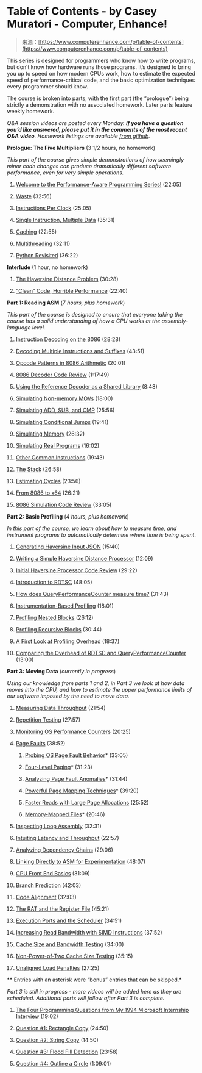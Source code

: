 <!--yml
category: 未分类
date: 2024-05-27 14:56:45
-->

# Table of Contents - by Casey Muratori - Computer, Enhance!

> 来源：[https://www.computerenhance.com/p/table-of-contents](https://www.computerenhance.com/p/table-of-contents)

This series is designed for programmers who know how to write programs, but don’t know how hardware runs those programs. It’s designed to bring you up to speed on how modern CPUs work, how to estimate the expected speed of performance-critical code, and the basic optimization techniques every programmer should know.

The course is broken into parts, with the first part (the “prologue”) being strictly a demonstration with no associated homework. Later parts feature weekly homework.

*Q&A session videos are posted every Monday. **If you have a question you’d like answered, please put it in the comments of the most recent Q&A video**. Homework listings are available [from github](https://github.com/cmuratori/computer_enhance).*

**Prologue: The Five Multipliers** (3 1/2 hours, no homework)

*This part of the course gives simple demonstrations of how seemingly minor code changes can produce dramatically different software performance, even for very simple operations.*

1.  [Welcome to the Performance-Aware Programming Series!](https://www.computerenhance.com/p/welcome-to-the-performance-aware) (22:05)

2.  [Waste](https://www.computerenhance.com/p/waste) (32:56)

3.  [Instructions Per Clock](https://www.computerenhance.com/p/instructions-per-clock) (25:05)

4.  [Single Instruction, Multiple Data](https://www.computerenhance.com/p/single-instruction-multiple-data) (35:31)

5.  [Caching](https://www.computerenhance.com/p/caching) (22:55)

6.  [Multithreading](https://www.computerenhance.com/p/multithreading) (32:11)

7.  [Python Revisited](https://www.computerenhance.com/p/python-revisited) (36:22)

**Interlude** (1 hour, no homework)

1.  [The Haversine Distance Problem](https://www.computerenhance.com/p/the-haversine-distance-problem) (30:28)

2.  [“Clean” Code, Horrible Performance](https://www.computerenhance.com/p/clean-code-horrible-performance) (22:40)

**Part 1: Reading ASM** (*7 hours, plus homework*)

*This part of the course is designed to ensure that everyone taking the course has a solid understanding of how a CPU works at the assembly-language level.*

1.  [Instruction Decoding on the 8086](https://www.computerenhance.com/p/instruction-decoding-on-the-8086) (28:28)

2.  [Decoding Multiple Instructions and Suffixes](https://www.computerenhance.com/p/decoding-multiple-instructions-and) (43:51)

3.  [Opcode Patterns in 8086 Arithmetic](https://www.computerenhance.com/p/opcode-patterns-in-8086-arithmetic) (20:01)

4.  [8086 Decoder Code Review](https://www.computerenhance.com/p/8086-decoder-code-review) (1:17:49)

5.  [Using the Reference Decoder as a Shared Library](https://www.computerenhance.com/p/using-the-reference-decoder-as-a) (8:48)

6.  [Simulating Non-memory MOVs](https://www.computerenhance.com/p/simulating-non-memory-movs) (18:00)

7.  [Simulating ADD, SUB, and CMP](https://www.computerenhance.com/p/simulating-add-jmp-and-cmp) (25:56)

8.  [Simulating Conditional Jumps](https://www.computerenhance.com/p/simulating-conditional-jumps) (19:41)

9.  [Simulating Memory](https://www.computerenhance.com/p/simulating-memory) (26:32)

10.  [Simulating Real Programs](https://www.computerenhance.com/p/simulating-real-programs) (16:02)

11.  [Other Common Instructions](https://www.computerenhance.com/p/other-common-instructions) (19:43)

12.  [The Stack](https://www.computerenhance.com/p/the-stack) (26:58)

13.  [Estimating Cycles](https://www.computerenhance.com/p/estimating-cycles) (23:56)

14.  [From 8086 to x64](https://www.computerenhance.com/p/from-8086-to-x64) (26:21)

15.  [8086 Simulation Code Review](https://www.computerenhance.com/p/8086-simulation-code-review) (33:05)

**Part 2: Basic Profiling** (*4 hours, plus homework*)

*In this part of the course, we learn about how to measure time, and instrument programs to automatically determine where time is being spent.*

1.  [Generating Haversine Input JSON](https://www.computerenhance.com/p/generating-haversine-input-json) (15:40)

2.  [Writing a Simple Haversine Distance Processor](https://www.computerenhance.com/p/writing-a-simple-haversine-distance) (12:09)

3.  [Initial Haversine Processor Code Review](https://www.computerenhance.com/p/initial-haversine-processor-code) (29:22)

4.  [Introduction to RDTSC](https://www.computerenhance.com/p/introduction-to-rdtsc) (48:05)

5.  [How does QueryPerformanceCounter measure time?](https://www.computerenhance.com/p/how-does-queryperformancecounter) (31:43)

6.  [Instrumentation-Based Profiling](https://www.computerenhance.com/p/instrumentation-based-profiling) (18:01)

7.  [Profiling Nested Blocks](https://www.computerenhance.com/p/profiling-nested-blocks) (26:12)

8.  [Profiling Recursive Blocks](https://www.computerenhance.com/p/profiling-recursive-blocks) (30:44)

9.  [A First Look at Profiling Overhead](https://www.computerenhance.com/p/a-first-look-at-profiling-overhead) (18:37)

10.  [Comparing the Overhead of RDTSC and QueryPerformanceCounter](https://www.computerenhance.com/p/comparing-the-overhead-of-rdtsc-and) (13:00)

**Part 3: Moving Data** (*currently in progress*)

*Using our knowledge from parts 1 and 2, in Part 3 we look at how data moves into the CPU, and how to estimate the upper performance limits of our software imposed by the need to move data.*

1.  [Measuring Data Throughput](https://www.computerenhance.com/p/measuring-data-throughput) (21:54)

2.  [Repetition Testing](https://www.computerenhance.com/p/repetition-testing) (27:57)

3.  [Monitoring OS Performance Counters](https://www.computerenhance.com/p/monitoring-os-performance-counters) (20:25)

4.  [Page Faults](https://www.computerenhance.com/p/page-faults) (38:52)

    1.  [Probing OS Page Fault Behavior](https://www.computerenhance.com/p/probing-os-page-fault-behavior)* (33:05)

    2.  [Four-Level Paging](https://www.computerenhance.com/p/four-level-paging)* (31:23)

    3.  [Analyzing Page Fault Anomalies](https://www.computerenhance.com/p/analyzing-page-fault-anomalies)* (31:44)

    4.  [Powerful Page Mapping Techniques](https://www.computerenhance.com/p/powerful-page-mapping-techniques)* (39:20)

    5.  [Faster Reads with Large Page Allocations](https://www.computerenhance.com/p/faster-reads-with-large-page-allocations) (25:52)

    6.  [Memory-Mapped Files](https://www.computerenhance.com/p/memory-mapped-files)* (20:46)

5.  [Inspecting Loop Assembly](https://www.computerenhance.com/p/inspecting-loop-assembly) (32:31)

6.  [Intuiting Latency and Throughput](https://www.computerenhance.com/p/intuiting-latency-and-throughput) (22:57)

7.  [Analyzing Dependency Chains](https://www.computerenhance.com/p/analyzing-dependency-chains) (29:06)

8.  [Linking Directly to ASM for Experimentation](https://www.computerenhance.com/p/linking-directly-to-asm-for-experimentation) (48:07)

9.  [CPU Front End Basics](https://www.computerenhance.com/p/cpu-front-end-basics) (31:09)

10.  [Branch Prediction](https://www.computerenhance.com/p/branch-prediction) (42:03)

11.  [Code Alignment](https://www.computerenhance.com/p/code-alignment) (32:03)

12.  [The RAT and the Register File](https://www.computerenhance.com/p/the-rat-and-the-register-file) (45:21)

13.  [Execution Ports and the Scheduler](https://www.computerenhance.com/p/execution-ports-and-the-scheduler) (34:51)

14.  [Increasing Read Bandwidth with SIMD Instructions](https://www.computerenhance.com/p/increasing-read-bandwidth-with-simd) (37:52)

15.  [Cache Size and Bandwidth Testing](https://www.computerenhance.com/p/cache-size-and-bandwidth-testing) (34:00)

16.  [Non-Power-of-Two Cache Size Testing](https://www.computerenhance.com/p/non-power-of-two-cache-size-testing) (35:15)

17.  [Unaligned Load Penalties](https://www.computerenhance.com/p/unaligned-load-penalties) (27:25)

** Entries with an asterisk were “bonus” entries that can be skipped.*

*Part 3 is still in progress - more videos will be added here as they are scheduled. Additional parts will follow after Part 3 is complete.*

1.  [The Four Programming Questions from My 1994 Microsoft Internship Interview](https://www.computerenhance.com/p/the-four-programming-questions-from) (19:02)

2.  [Question #1: Rectangle Copy](https://www.computerenhance.com/p/microsoft-intern-interview-question) (24:50)

3.  [Question #2: String Copy](https://www.computerenhance.com/p/microsoft-intern-interview-question-ab7) (14:50)

4.  [Question #3: Flood Fill Detection](https://www.computerenhance.com/p/microsoft-intern-interview-question-a3f) (23:58)

5.  [Question #4: Outline a Circle](https://www.computerenhance.com/p/efficient-dda-circle-outlines) (1:09:01)